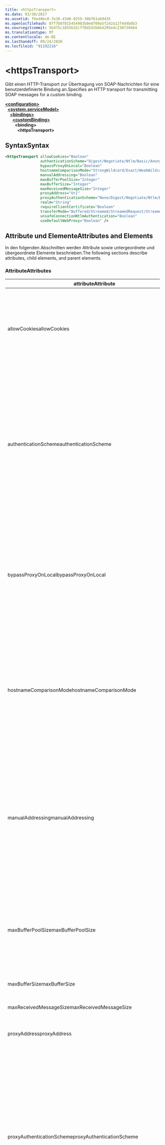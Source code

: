 ```yaml
---
title: <httpsTransport>
ms.date: 03/30/2017
ms.assetid: f6ed4bc0-7e38-4348-9259-30bf61eb9435
ms.openlocfilehash: 07f7b07815454983b0e8f09a5f242a12f4d4bdb3
ms.sourcegitcommit: 5b475c1855b32cf78d2d1bbb4295e4c236f39464
ms.translationtype: MT
ms.contentlocale: de-DE
ms.lasthandoff: 09/24/2020
ms.locfileid: "91192216"
---
```

# \<httpsTransport>

<span data-ttu-id="741e6-101">Gibt einen HTTP-Transport zur Übertragung von SOAP-Nachrichten für eine benutzerdefinierte Bindung an.</span><span class="sxs-lookup"><span data-stu-id="741e6-101">Specifies an HTTP transport for transmitting SOAP messages for a custom binding.</span></span>  
  
[**\<configuration>**](../configuration-element.md)\
&nbsp;&nbsp;[**\<system.serviceModel>**](system-servicemodel.md)\
&nbsp;&nbsp;&nbsp;&nbsp;[**\<bindings>**](bindings.md)\
&nbsp;&nbsp;&nbsp;&nbsp;&nbsp;&nbsp;[**\<customBinding>**](custombinding.md)\
&nbsp;&nbsp;&nbsp;&nbsp;&nbsp;&nbsp;&nbsp;&nbsp;**\<binding>**\
&nbsp;&nbsp;&nbsp;&nbsp;&nbsp;&nbsp;&nbsp;&nbsp;&nbsp;&nbsp;**\<httpsTransport>**  
  
## <a name="syntax"></a><span data-ttu-id="741e6-102">Syntax</span><span class="sxs-lookup"><span data-stu-id="741e6-102">Syntax</span></span>  
  
```xml  
<httpsTransport allowCookies="Boolean"
                authenticationScheme="Digest/Negotiate/Ntlm/Basic/Anonymous"
                bypassProxyOnLocal="Boolean"
                hostnameComparisonMode="StrongWildcard/Exact/WeakWildcard"
                manualAddressing="Boolean"
                maxBufferPoolSize="Integer"
                maxBufferSize="Integer"
                maxReceivedMessageSize="Integer"
                proxyAddress="Uri"
                proxyAuthenticationScheme="None/Digest/Negotiate/Ntlm/Basic/Anonymous"
                realm="String"
                requireClientCertificate="Boolean"
                transferMode="Buffered/Streamed/StreamedRequest/StreamedResponse"
                unsafeConnectionNtlmAuthentication="Boolean"
                useDefaultWebProxy="Boolean" />
```  
  
## <a name="attributes-and-elements"></a><span data-ttu-id="741e6-103">Attribute und Elemente</span><span class="sxs-lookup"><span data-stu-id="741e6-103">Attributes and Elements</span></span>  

 <span data-ttu-id="741e6-104">In den folgenden Abschnitten werden Attribute sowie untergeordnete und übergeordnete Elemente beschrieben.</span><span class="sxs-lookup"><span data-stu-id="741e6-104">The following sections describe attributes, child elements, and parent elements.</span></span>  
  
### <a name="attributes"></a><span data-ttu-id="741e6-105">Attribute</span><span class="sxs-lookup"><span data-stu-id="741e6-105">Attributes</span></span>  
  
|<span data-ttu-id="741e6-106">attribute</span><span class="sxs-lookup"><span data-stu-id="741e6-106">Attribute</span></span>|<span data-ttu-id="741e6-107">Beschreibung</span><span class="sxs-lookup"><span data-stu-id="741e6-107">Description</span></span>|  
|---------------|-----------------|  
|<span data-ttu-id="741e6-108">allowCookies</span><span class="sxs-lookup"><span data-stu-id="741e6-108">allowCookies</span></span>|<span data-ttu-id="741e6-109">Ein boolescher Wert, der angibt, ob der Client Cookies akzeptiert und bei zukünftigen Anforderungen propagiert.</span><span class="sxs-lookup"><span data-stu-id="741e6-109">A Boolean value that specifies whether the client accepts cookies and propagates them on future requests.</span></span> <span data-ttu-id="741e6-110">Der Standardwert ist `false`.</span><span class="sxs-lookup"><span data-stu-id="741e6-110">The default is `false`.</span></span><br /><br /> <span data-ttu-id="741e6-111">Sie können dieses Attribut verwenden, wenn Sie mit ASMX-Webdiensten interagieren, die Cookies verwenden.</span><span class="sxs-lookup"><span data-stu-id="741e6-111">You can use this attribute when you interact with ASMX Web services that use cookies.</span></span> <span data-ttu-id="741e6-112">Auf diese Weise können Sie sicherstellen, dass die vom Server zurückgegebenen Cookies automatisch bei allen zukünftigen Clientanforderungen für diesen Dienst kopiert werden.</span><span class="sxs-lookup"><span data-stu-id="741e6-112">In this way, you can be sure that the cookies returned from the server are automatically copied to all future client requests for that service.</span></span>|  
|<span data-ttu-id="741e6-113">authenticationScheme</span><span class="sxs-lookup"><span data-stu-id="741e6-113">authenticationScheme</span></span>|<span data-ttu-id="741e6-114">Gibt das Protokoll an, mit dem Clientanforderungen authentifiziert werden, die von einem HTTP-Listener verarbeitet werden.</span><span class="sxs-lookup"><span data-stu-id="741e6-114">Specifies the protocol used to authenticate client requests being processed by an HTTP listener.</span></span> <span data-ttu-id="741e6-115">Gültige Werte sind:</span><span class="sxs-lookup"><span data-stu-id="741e6-115">Valid values include the following:</span></span><br /><br /> <span data-ttu-id="741e6-116">-Digest: gibt die Digestauthentifizierung an.</span><span class="sxs-lookup"><span data-stu-id="741e6-116">-   Digest: Specifies digest authentication.</span></span><br /><span data-ttu-id="741e6-117">-Aushandeln: aushandelt mit dem Client, um das Authentifizierungsschema zu bestimmen.</span><span class="sxs-lookup"><span data-stu-id="741e6-117">-   Negotiate: Negotiates with the client to determine the authentication scheme.</span></span> <span data-ttu-id="741e6-118">Wenn sowohl Client als auch Server Kerberos unterstützen, wird dieses Schema verwendet. Andernfalls wird NTLM verwendet.</span><span class="sxs-lookup"><span data-stu-id="741e6-118">If both client and server support Kerberos, it is used; otherwise, NTLM is used.</span></span><br /><span data-ttu-id="741e6-119">-NTLM: gibt die NTLM-Authentifizierung an.</span><span class="sxs-lookup"><span data-stu-id="741e6-119">-   Ntlm: Specifies NTLM authentication.</span></span><br /><span data-ttu-id="741e6-120">-Basic: gibt die Standard Authentifizierung an.</span><span class="sxs-lookup"><span data-stu-id="741e6-120">-   Basic: Specifies basic authentication.</span></span><br /><span data-ttu-id="741e6-121">-Anonymous: gibt die anonyme Authentifizierung an.</span><span class="sxs-lookup"><span data-stu-id="741e6-121">-   Anonymous: Specifies anonymous authentication.</span></span><br /><br /> <span data-ttu-id="741e6-122">Die Standardeinstellung ist Anonymous.</span><span class="sxs-lookup"><span data-stu-id="741e6-122">The default is Anonymous.</span></span> <span data-ttu-id="741e6-123">Dieses Attribut ist vom Typ <xref:System.Net.AuthenticationSchemes>.</span><span class="sxs-lookup"><span data-stu-id="741e6-123">This attribute is of type <xref:System.Net.AuthenticationSchemes>.</span></span> <span data-ttu-id="741e6-124">Dieses Attribut kann nur einmal festgelegt werden.</span><span class="sxs-lookup"><span data-stu-id="741e6-124">This attribute can only be set once.</span></span>|  
|<span data-ttu-id="741e6-125">bypassProxyOnLocal</span><span class="sxs-lookup"><span data-stu-id="741e6-125">bypassProxyOnLocal</span></span>|<span data-ttu-id="741e6-126">Ein boolescher Wert, der angibt, ob der Proxyserver bei lokalen Adressen umgangen werden soll.</span><span class="sxs-lookup"><span data-stu-id="741e6-126">A Boolean value that indicates whether to bypass the proxy server for local addresses.</span></span> <span data-ttu-id="741e6-127">Der Standardwert ist `false`.</span><span class="sxs-lookup"><span data-stu-id="741e6-127">The default is `false`.</span></span><br /><br /> <span data-ttu-id="741e6-128">Eine lokale Adresse ist eine, die sich im lokalen LAN oder Intranet befindet.</span><span class="sxs-lookup"><span data-stu-id="741e6-128">A local address is one that is on the local LAN or intranet.</span></span><br /><br /> <span data-ttu-id="741e6-129">Der Proxy wird von Windows Communication Foundation (WCF) immer ignoriert, wenn die Dienst Adresse mit beginnt `http://localhost` .</span><span class="sxs-lookup"><span data-stu-id="741e6-129">Windows Communication Foundation (WCF) always ignores the proxy if the service address begins with `http://localhost`.</span></span><br /><br /> <span data-ttu-id="741e6-130">Sie sollten den Hostnamen anstatt localhost verwenden, wenn die Clients bei der Kommunikation mit Diensten auf demselben Computer einen Proxy nutzen sollen.</span><span class="sxs-lookup"><span data-stu-id="741e6-130">You should use the host name rather than localhost if you want clients to go through a proxy when talking to services on the same machine.</span></span>|  
|<span data-ttu-id="741e6-131">hostnameComparisonMode</span><span class="sxs-lookup"><span data-stu-id="741e6-131">hostnameComparisonMode</span></span>|<span data-ttu-id="741e6-132">Gibt den HTTP-Hostnamen-Vergleichsmodus an, der verwendet wird, um URIs zu analysieren.</span><span class="sxs-lookup"><span data-stu-id="741e6-132">Specifies the HTTP hostname comparison mode used to parse URIs.</span></span> <span data-ttu-id="741e6-133">Folgende Werte sind gültig:</span><span class="sxs-lookup"><span data-stu-id="741e6-133">Valid values are,</span></span><br /><br /> <span data-ttu-id="741e6-134">-StrongWildcard: ("+") entspricht allen möglichen Hostnamen im Kontext des angegebenen Schemas, Ports und relativen URIs.</span><span class="sxs-lookup"><span data-stu-id="741e6-134">-   StrongWildcard: ("+") matches all possible hostnames in the context of the specified scheme, port and relative URI.</span></span><br /><span data-ttu-id="741e6-135">-Exact: keine Platzhalter</span><span class="sxs-lookup"><span data-stu-id="741e6-135">-   Exact: no wildcards</span></span><br /><span data-ttu-id="741e6-136">-WeakWildcard: (" \* ") entspricht allen möglichen Hostnamen im Kontext des angegebenen Schemas, Ports und relativen UIR, die nicht explizit oder über den starken platzhaltermechanismus abgeglichen wurden.</span><span class="sxs-lookup"><span data-stu-id="741e6-136">-   WeakWildcard: ("\*") matches all possible hostname in the context of the specified scheme, port and relative UIR that have not been matched explicitly or through the strong wildcard mechanism.</span></span><br /><br /> <span data-ttu-id="741e6-137">Die Standardeinstellung ist StrongWildcard.</span><span class="sxs-lookup"><span data-stu-id="741e6-137">The default is StrongWildcard.</span></span> <span data-ttu-id="741e6-138">Dieses Attribut ist vom Typ `System.ServiceModel.HostnameComparison`.</span><span class="sxs-lookup"><span data-stu-id="741e6-138">This attribute is of type `System.ServiceModel.HostnameComparison`.</span></span>|  
|<span data-ttu-id="741e6-139">manualAddressing</span><span class="sxs-lookup"><span data-stu-id="741e6-139">manualAddressing</span></span>|<span data-ttu-id="741e6-140">Ein boolescher Wert , der es dem Benutzer ermöglicht, die Kontrolle über die Nachrichtenadressierung zu übernehmen.</span><span class="sxs-lookup"><span data-stu-id="741e6-140">A Boolean value that enables the user to take control of message addressing.</span></span> <span data-ttu-id="741e6-141">Diese Eigenschaft wird i.&#160;d.&#160;R. in Routerumgebungen verwendet, wenn das Ziel der Nachricht von der Anwendung bestimmt wird.</span><span class="sxs-lookup"><span data-stu-id="741e6-141">This property is usually used in router scenarios, where the application determines which one of several destinations to send a message to.</span></span><br /><br /> <span data-ttu-id="741e6-142">Wenn diese Eigenschaft auf `true` festgelegt ist, wird vom Kanal angenommen, dass die Nachricht bereits adressiert wurde, und es werden ihr keine weiteren Informationen hinzugefügt.</span><span class="sxs-lookup"><span data-stu-id="741e6-142">When set to `true`, the channel assumes the message has already been addressed and does not add any additional information to it.</span></span> <span data-ttu-id="741e6-143">Der Benutzer kann dann jede Nachricht einzeln adressieren.</span><span class="sxs-lookup"><span data-stu-id="741e6-143">The user can then address every message individually.</span></span><br /><br /> <span data-ttu-id="741e6-144">Wenn als Wert `false` festgelegt wurde, erstellt der Standard-Windows Communication Foundation (WCF)-Adressiermechanismus automatisch Adressen für alle Nachrichten.</span><span class="sxs-lookup"><span data-stu-id="741e6-144">When set to `false`, the default Windows Communication Foundation (WCF) addressing mechanism automatically creates addresses for all messages.</span></span><br /><br /> <span data-ttu-id="741e6-145">Der Standardwert lautet `false`.</span><span class="sxs-lookup"><span data-stu-id="741e6-145">The default is `false`.</span></span>|  
|<span data-ttu-id="741e6-146">maxBufferPoolSize</span><span class="sxs-lookup"><span data-stu-id="741e6-146">maxBufferPoolSize</span></span>|<span data-ttu-id="741e6-147">Eine positive ganze Zahl, die die maximale Pufferpoolgröße angibt.</span><span class="sxs-lookup"><span data-stu-id="741e6-147">A positive integer that specifies the maximum size of the buffer pool.</span></span> <span data-ttu-id="741e6-148">Der Standard ist 524288.</span><span class="sxs-lookup"><span data-stu-id="741e6-148">The default is 524288.</span></span><br /><br /> <span data-ttu-id="741e6-149">Viele Bereiche von WCF verwenden Puffer.</span><span class="sxs-lookup"><span data-stu-id="741e6-149">Many parts of WCF use buffers.</span></span> <span data-ttu-id="741e6-150">Das Erstellen und Zerstören von Puffern bei jeder Verwendung ist kostspielig. Dasselbe gilt für die Garbage Collection für Puffer.</span><span class="sxs-lookup"><span data-stu-id="741e6-150">Creating and destroying buffers each time they are used is expensive, and garbage collection for buffers is also expensive.</span></span> <span data-ttu-id="741e6-151">Bei Pufferpools können Sie einen zu verwendenden Puffer aus dem Pool nehmen und ihn nach der Verwendung wieder dem Pool zuführen.</span><span class="sxs-lookup"><span data-stu-id="741e6-151">With buffer pools, you can take a buffer from the pool, use it, and return it to the pool once you are done.</span></span> <span data-ttu-id="741e6-152">So wird der Aufwand beim Erstellen und Zerstören von Puffern vermieden.</span><span class="sxs-lookup"><span data-stu-id="741e6-152">Thus the overhead in creating and destroying buffers is avoided.</span></span>|  
|<span data-ttu-id="741e6-153">maxBufferSize</span><span class="sxs-lookup"><span data-stu-id="741e6-153">maxBufferSize</span></span>|<span data-ttu-id="741e6-154">Eine positive ganze Zahl, die die maximale Puffergröße angibt.</span><span class="sxs-lookup"><span data-stu-id="741e6-154">A positive integer that specifies the maximum size of the buffer.</span></span> <span data-ttu-id="741e6-155">Der Standardwert ist 524288.</span><span class="sxs-lookup"><span data-stu-id="741e6-155">The default is 524288</span></span>|  
|<span data-ttu-id="741e6-156">maxReceivedMessageSize</span><span class="sxs-lookup"><span data-stu-id="741e6-156">maxReceivedMessageSize</span></span>|<span data-ttu-id="741e6-157">Eine positive ganze Zahl, die die maximal zulässige Nachrichtengröße, die empfangen werden kann, angibt.</span><span class="sxs-lookup"><span data-stu-id="741e6-157">A positive integer that specifies the maximum allowable message size that can be received.</span></span> <span data-ttu-id="741e6-158">Der Standard ist 65536.</span><span class="sxs-lookup"><span data-stu-id="741e6-158">The default is 65536.</span></span>|  
|<span data-ttu-id="741e6-159">proxyAddress</span><span class="sxs-lookup"><span data-stu-id="741e6-159">proxyAddress</span></span>|<span data-ttu-id="741e6-160">Ein URI, der die Adresse des HTTP-Proxys angibt.</span><span class="sxs-lookup"><span data-stu-id="741e6-160">A URI that specifies the address of the HTTP proxy.</span></span> <span data-ttu-id="741e6-161">Wenn `useSystemWebProxy``true` ist, muss diese Einstellung `null` lauten.</span><span class="sxs-lookup"><span data-stu-id="741e6-161">If `useSystemWebProxy` is `true`, this setting must be `null`.</span></span> <span data-ttu-id="741e6-162">Der Standardwert lautet `null`.</span><span class="sxs-lookup"><span data-stu-id="741e6-162">The default is `null`.</span></span>|  
|<span data-ttu-id="741e6-163">proxyAuthenticationScheme</span><span class="sxs-lookup"><span data-stu-id="741e6-163">proxyAuthenticationScheme</span></span>|<span data-ttu-id="741e6-164">Gibt das Protokoll an, mit dem Clientanforderungen authentifiziert werden, die von einem HTTP-Proxy verarbeitet werden.</span><span class="sxs-lookup"><span data-stu-id="741e6-164">Specifies the protocol used for authenticating client requests being processed by an HTTP proxy.</span></span> <span data-ttu-id="741e6-165">Gültige Werte sind:</span><span class="sxs-lookup"><span data-stu-id="741e6-165">Valid values include the following:</span></span><br /><br /> <span data-ttu-id="741e6-166">-None: Es wird keine Authentifizierung durchgeführt.</span><span class="sxs-lookup"><span data-stu-id="741e6-166">-   None: No authentication is performed.</span></span><br /><span data-ttu-id="741e6-167">-Digest: gibt die Digestauthentifizierung an.</span><span class="sxs-lookup"><span data-stu-id="741e6-167">-   Digest: Specifies digest authentication.</span></span><br /><span data-ttu-id="741e6-168">-Aushandeln: aushandelt mit dem Client, um das Authentifizierungsschema zu bestimmen.</span><span class="sxs-lookup"><span data-stu-id="741e6-168">-   Negotiate: Negotiates with the client to determine the authentication scheme.</span></span> <span data-ttu-id="741e6-169">Wenn sowohl Client als auch Server Kerberos unterstützen, wird dieses Schema verwendet. Andernfalls wird NTLM verwendet.</span><span class="sxs-lookup"><span data-stu-id="741e6-169">If both client and server support Kerberos, it is used; otherwise, NTLM is used.</span></span><br /><span data-ttu-id="741e6-170">-NTLM: gibt die NTLM-Authentifizierung an.</span><span class="sxs-lookup"><span data-stu-id="741e6-170">-   Ntlm: Specifies NTLM authentication.</span></span><br /><span data-ttu-id="741e6-171">-Basic: gibt die Standard Authentifizierung an.</span><span class="sxs-lookup"><span data-stu-id="741e6-171">-   Basic: Specifies basic authentication.</span></span><br /><span data-ttu-id="741e6-172">-Anonymous: gibt die anonyme Authentifizierung an.</span><span class="sxs-lookup"><span data-stu-id="741e6-172">-   Anonymous: Specifies anonymous authentication.</span></span><br /><br /> <span data-ttu-id="741e6-173">Die Standardeinstellung ist Anonymous.</span><span class="sxs-lookup"><span data-stu-id="741e6-173">The default is Anonymous.</span></span> <span data-ttu-id="741e6-174">Dieses Attribut ist vom Typ <xref:System.Net.AuthenticationSchemes>.</span><span class="sxs-lookup"><span data-stu-id="741e6-174">This attribute is of type <xref:System.Net.AuthenticationSchemes>.</span></span> <span data-ttu-id="741e6-175">Beachten Sie, dass <xref:System.Net.AuthenticationSchemes.IntegratedWindowsAuthentication?displayProperty=nameWithType> nicht unterstützt wird.</span><span class="sxs-lookup"><span data-stu-id="741e6-175">Note that <xref:System.Net.AuthenticationSchemes.IntegratedWindowsAuthentication?displayProperty=nameWithType> is not supported.</span></span>|  
|<span data-ttu-id="741e6-176">realm</span><span class="sxs-lookup"><span data-stu-id="741e6-176">realm</span></span>|<span data-ttu-id="741e6-177">Eine Zeichenfolge, die den auf dem Proxy/Server zu verwendenden Bereich angibt.</span><span class="sxs-lookup"><span data-stu-id="741e6-177">A string that specifies the realm to use on the proxy/server.</span></span> <span data-ttu-id="741e6-178">Der Standardwert ist eine leere Zeichenfolge.</span><span class="sxs-lookup"><span data-stu-id="741e6-178">The default is an empty string.</span></span><br /><br /> <span data-ttu-id="741e6-179">Server verwenden Bereiche, um geschützte Ressourcen zu partitionieren.</span><span class="sxs-lookup"><span data-stu-id="741e6-179">Servers use realms to partition protected resources.</span></span> <span data-ttu-id="741e6-180">Jede Partition kann ihr eigenes Authentifizierungsschema und/oder ihre eigene Autorisierungsdatenbank aufweisen.</span><span class="sxs-lookup"><span data-stu-id="741e6-180">Each partition can have its own authentication scheme and/or authorization database.</span></span> <span data-ttu-id="741e6-181">Bereiche werden nur für die Standard- und Hashwertauthentifizierung verwendet.</span><span class="sxs-lookup"><span data-stu-id="741e6-181">Realms are used only for basic and digest authentication.</span></span> <span data-ttu-id="741e6-182">Nach der erfolgreichen Authentifizierung eines Clients ist die Authentifizierung für alle Ressourcen in einem bestimmten Bereich gültig.</span><span class="sxs-lookup"><span data-stu-id="741e6-182">After a client successfully authenticates, the authentication is valid for all resources in a given realm.</span></span> <span data-ttu-id="741e6-183">Eine ausführliche Beschreibung der Bereiche finden Sie unter RFC 2617 auf der [IETF-Website](https://www.ietf.org).</span><span class="sxs-lookup"><span data-stu-id="741e6-183">For a detailed description of realms, see RFC 2617 at the [IETF website](https://www.ietf.org).</span></span>|  
|<span data-ttu-id="741e6-184">requireClientCertificate</span><span class="sxs-lookup"><span data-stu-id="741e6-184">requireClientCertificate</span></span>|<span data-ttu-id="741e6-185">Ein boolescher Wert, der angibt, ob der Server erfordert, dass der Client ein Clientzertifikat als Teil des HTTPS-Handshakes bereitstellt.</span><span class="sxs-lookup"><span data-stu-id="741e6-185">A Boolean value that specifies if the server requires the client to provide a client certificate as part of the HTTPS handshake.</span></span> <span data-ttu-id="741e6-186">Der Standardwert lautet `false`.</span><span class="sxs-lookup"><span data-stu-id="741e6-186">The default is `false`.</span></span>|  
|<span data-ttu-id="741e6-187">transferMode</span><span class="sxs-lookup"><span data-stu-id="741e6-187">transferMode</span></span>|<span data-ttu-id="741e6-188">Gibt an, ob Nachrichten bei einer Anforderung oder Antwort gepuffert oder per Stream übertragen werden.</span><span class="sxs-lookup"><span data-stu-id="741e6-188">Specifies whether messages are buffered or streamed or a request or response.</span></span> <span data-ttu-id="741e6-189">Gültige Werte sind:</span><span class="sxs-lookup"><span data-stu-id="741e6-189">Valid values include the following:</span></span><br /><br /> <span data-ttu-id="741e6-190">-Gepuffert: die Anforderungs-und Antwort Nachrichten werden gepuffert.</span><span class="sxs-lookup"><span data-stu-id="741e6-190">-   Buffered: The request and response messages are buffered.</span></span><br /><span data-ttu-id="741e6-191">-Streaming: die Anforderungs-und Antwort Nachrichten werden gestreamt.</span><span class="sxs-lookup"><span data-stu-id="741e6-191">-   Streamed: The request and response messages are streamed.</span></span><br /><span data-ttu-id="741e6-192">-StreamedRequest: die Anforderungs Nachricht wird gestreamt, und die Antwortnachricht wird gepuffert.</span><span class="sxs-lookup"><span data-stu-id="741e6-192">-   StreamedRequest: The request message is streamed and the response message is buffered.</span></span><br /><span data-ttu-id="741e6-193">-StreamedResponse: die Anforderungs Nachricht wird gepuffert, und die Antwortnachricht wird gestreamt.</span><span class="sxs-lookup"><span data-stu-id="741e6-193">-   StreamedResponse: The request message is buffered and the response message is streamed.</span></span><br /><br /> <span data-ttu-id="741e6-194">Der Standardwert ist Buffered.</span><span class="sxs-lookup"><span data-stu-id="741e6-194">The default is Buffered.</span></span> <span data-ttu-id="741e6-195">Dieses Attribut ist vom Typ <xref:System.ServiceModel.TransferMode>.</span><span class="sxs-lookup"><span data-stu-id="741e6-195">This attribute is of type <xref:System.ServiceModel.TransferMode>.</span></span>|  
|<span data-ttu-id="741e6-196">unsafeConnectionNtlmAuthentication</span><span class="sxs-lookup"><span data-stu-id="741e6-196">unsafeConnectionNtlmAuthentication</span></span>|<span data-ttu-id="741e6-197">Ein boolescher Wert, der angibt, ob die Freigabe nicht sicherer Verbindungen auf dem Server aktiviert ist.</span><span class="sxs-lookup"><span data-stu-id="741e6-197">A Boolean value that specifies whether Unsafe Connection Sharing is enabled on the server.</span></span> <span data-ttu-id="741e6-198">Der Standardwert ist `false`.</span><span class="sxs-lookup"><span data-stu-id="741e6-198">The default is `false`.</span></span> <span data-ttu-id="741e6-199">Wenn aktiviert, wird NTLM-Authentifizierung einmal auf jeder TCP-Verbindung ausgeführt.</span><span class="sxs-lookup"><span data-stu-id="741e6-199">If enabled, NTLM authentication is performed once on each TCP connection.</span></span>|  
|<span data-ttu-id="741e6-200">useDefaultWebProxy</span><span class="sxs-lookup"><span data-stu-id="741e6-200">useDefaultWebProxy</span></span>|<span data-ttu-id="741e6-201">Ein boolescher Wert, der angibt, ob die Proxyeinstellungen auf dem Computer anstatt der benutzerspezifischen Einstellungen verwendet werden sollen.</span><span class="sxs-lookup"><span data-stu-id="741e6-201">A Boolean value that specifies whether the machine-wide proxy settings are used rather than the user specific settings.</span></span> <span data-ttu-id="741e6-202">Der Standardwert lautet `true`.</span><span class="sxs-lookup"><span data-stu-id="741e6-202">The default is `true`.</span></span>|  
  
### <a name="child-elements"></a><span data-ttu-id="741e6-203">Untergeordnete Elemente</span><span class="sxs-lookup"><span data-stu-id="741e6-203">Child Elements</span></span>  

 <span data-ttu-id="741e6-204">Keine</span><span class="sxs-lookup"><span data-stu-id="741e6-204">None.</span></span>  
  
### <a name="parent-elements"></a><span data-ttu-id="741e6-205">Übergeordnete Elemente</span><span class="sxs-lookup"><span data-stu-id="741e6-205">Parent Elements</span></span>  
  
|<span data-ttu-id="741e6-206">Element</span><span class="sxs-lookup"><span data-stu-id="741e6-206">Element</span></span>|<span data-ttu-id="741e6-207">Beschreibung</span><span class="sxs-lookup"><span data-stu-id="741e6-207">Description</span></span>|  
|-------------|-----------------|  
|[\<binding>](bindings.md)|<span data-ttu-id="741e6-208">Definiert alle Bindungsmöglichkeiten der benutzerdefinierten Bindung.</span><span class="sxs-lookup"><span data-stu-id="741e6-208">Defines all binding capabilities of the custom binding.</span></span>|  
  
## <a name="remarks"></a><span data-ttu-id="741e6-209">Bemerkungen</span><span class="sxs-lookup"><span data-stu-id="741e6-209">Remarks</span></span>  

 <span data-ttu-id="741e6-210">Das `httpsTransport`-Element stellt den Startpunkt für das Erstellen einer benutzerdefinierten Bindung dar, die das HTTPS-Übertragungsprotokoll implementiert.</span><span class="sxs-lookup"><span data-stu-id="741e6-210">The `httpsTransport` element is the starting point for creating a custom binding that implements the HTTPS transport protocol.</span></span> <span data-ttu-id="741e6-211">HTTPS stellt die primäre Übertragungsweise für einen sicheren Datenaustausch dar.</span><span class="sxs-lookup"><span data-stu-id="741e6-211">HTTPS is the primary transport used for secure interoperability purposes.</span></span> <span data-ttu-id="741e6-212">HTTPS wird vom Windows Communication Foundation (WCF) unterstützt, um die Interoperabilität mit anderen Webdienst Stapeln sicherzustellen.</span><span class="sxs-lookup"><span data-stu-id="741e6-212">HTTPS is supported by the Windows Communication Foundation (WCF) to ensure interoperability with other Web services stacks.</span></span>  
  
## <a name="see-also"></a><span data-ttu-id="741e6-213">Weitere Informationen</span><span class="sxs-lookup"><span data-stu-id="741e6-213">See also</span></span>

- <xref:System.ServiceModel.Configuration.HttpsTransportElement>
- <xref:System.ServiceModel.Channels.HttpsTransportBindingElement>
- <xref:System.ServiceModel.Channels.TransportBindingElement>
- <xref:System.ServiceModel.Channels.CustomBinding>
- [<span data-ttu-id="741e6-214">Transportprotokolle</span><span class="sxs-lookup"><span data-stu-id="741e6-214">Transports</span></span>](../../../wcf/feature-details/transports.md)
- [<span data-ttu-id="741e6-215">Wählen eines Transports</span><span class="sxs-lookup"><span data-stu-id="741e6-215">Choosing a Transport</span></span>](../../../wcf/feature-details/choosing-a-transport.md)
- [<span data-ttu-id="741e6-216">Bindungen</span><span class="sxs-lookup"><span data-stu-id="741e6-216">Bindings</span></span>](../../../wcf/bindings.md)
- [<span data-ttu-id="741e6-217">Erweitern von Bindungen</span><span class="sxs-lookup"><span data-stu-id="741e6-217">Extending Bindings</span></span>](../../../wcf/extending/extending-bindings.md)
- [<span data-ttu-id="741e6-218">Benutzerdefinierte Bindungen</span><span class="sxs-lookup"><span data-stu-id="741e6-218">Custom Bindings</span></span>](../../../wcf/extending/custom-bindings.md)
- [\<customBinding>](custombinding.md)
